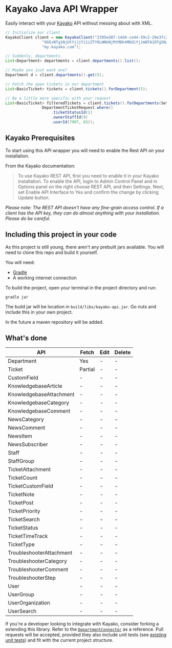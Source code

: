 # Kayako Java API Wrapper
Easily interact with your [Kayako](http://kayako.com) API without messing about with XML.


```java
// Initialize our client
KayakoClient client = new KayakoClient("2395ed87-14d4-ce44-59c2-20e37c2ced1a",
				"OGExNTg1NjUtYjJjYi1iZTY0LWNkNjMtMDk4MDdiYjJmNTA1OTg5NzUwMGItNjc4Ni1iMTM0LTFkMDUtZDY4NWE2ZjQ5YTc4",
                "my.kayako.com");

// Suddenly, departments
List<Department> departments = client.departments().list();

// Maybe you just want one?
Department d = client.departments().get(5);

// Fetch the open tickets in our department
List<BasicTicket> tickets = client.tickets().forDepartment(5);

// Be a little more specific with your request
List<BasicTicket> filteredTickets = client.tickets().forDepartments(Sets.newHashSet(1, 2, 3), 
				DepartmentTicketRequest.where()
					.ticketStatusId(1)
					.ownerStaffId(9)
					.userId(7907, 65));

```

## Kayako Prerequisites
To start using this API wrapper you will need to enable the Rest API on your installation.

From the Kayako documentation:
> To use Kayako REST API, first you need to enable it in your Kayako installation. To enable the API, login to Admin Control Panel and in Options panel on the right choose REST API, and then Settings. Next, set Enable API Interface to Yes and confirm the change by clicking Update button.

*Please note: The REST API doesn't have any fine-grain access control. If a client has the API key, they can do almost anything with your installation. Please do be careful.*

## Including this project in your code
As this project is still young, there aren't any prebuilt jars available. You will need to clone this repo and build it yourself.

You will need:

 * [Gradle](http://www.gradle.org/)
 * A working internet connection
 
To build the project, open your terminal in the project directory and run:

	gradle jar
	
The build jar will be location in `build/libs/kayako-api.jar`. Go nuts and include this in your own project.

In the future a maven repository will be added.

## What's done

API | Fetch | Edit | Delete
--- | ----- | ---- | ------
Department | Yes  | - | -
Ticket | Partial  | - | -
CustomField | - | - | -
KnowledgebaseArticle | - | - | -
KnowledgebaseAttachment | - | - | -
KnowledgebaseCategory | - | - | -
KnowledgebaseComment | - | - | -
NewsCategory | - | - | -
NewsComment | - | - | -
NewsItem | - | - | -
NewsSubscriber | - | - | -
Staff | - | - | -
StaffGroup | - | - | -
TicketAttachment | - | - | -
TicketCount | - | - | -
TicketCustomField | - | - | -
TicketNote | - | - | -
TicketPost | - | - | -
TicketPriority | - | - | -
TicketSearch | - | - | -
TicketStatus | - | - | -
TicketTimeTrack | - | - | -
TicketType | - | - | -
TroubleshooterAttachment | - | - | -
TroubleshooterCategory | - | - | -
TroubleshooterComment | - | - | -
TroubleshooterStep | - | - | -
User | - | - | -
UserGroup | - | - | -
UserOrganization | - | - | -
UserSearch | - | - | -

If you're a developer looking to integrate with Kayako, consider forking a extending this library. Refer to the [`DepartmentConnector`](https://github.com/penguinboy/kayako-api/blob/master/src/main/java/org/penguin/kayako/DepartmentConnector.java) as a reference. Pull requests will be accepted, provided they also include unit tests (see [existing unit tests](https://github.com/penguinboy/kayako-api/tree/master/src/test/java/org/penguin/kayako)) and fit with the current project structure.

